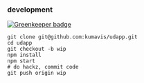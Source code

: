 ### development

[![Greenkeeper badge](https://badges.greenkeeper.io/kumavis/udapp-ipfs.svg)](https://greenkeeper.io/)

```
git clone git@github.com:kumavis/udapp.git
cd udapp
git checkout -b wip
npm install
npm start
# do hackz, commit code
git push origin wip
```